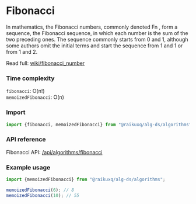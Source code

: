 # Fibonacci

In mathematics, the Fibonacci numbers, commonly denoted Fn , form a sequence, the Fibonacci sequence, in which each
number is the sum of the two preceding ones. The sequence commonly starts from 0 and 1, although some authors omit the
initial terms and start the sequence from 1 and 1 or from 1 and 2.

Read full: [wiki/fibonacci_number](https://en.wikipedia.org/wiki/Fibonacci_number)

### Time complexity

`fibonacci`: O(n!)  
`memoizedFibonacci`: O(n)

### Import

```ts
import {fibonacci, memoizedFibonacci} from "@raikuxq/alg-ds/algorithms";
```

### API reference

Fibonacci API: [/api/algorithms/fibonacci](/api/algorithms/fibonacci)

### Example usage

```ts
import {memoizedFibonacci} from "@raikuxq/alg-ds/algorithms";

memoizedFibonacci(6); // 8
memoizedFibonacci(10); // 55
```
